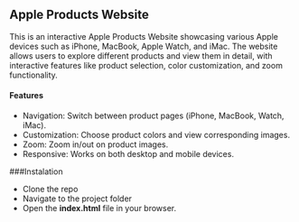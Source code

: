## Apple Products Website
This is an interactive Apple Products Website showcasing various Apple devices such as iPhone, MacBook, Apple Watch, and iMac. The website allows users to explore different products and view them in detail, with interactive features like product selection, color customization, and zoom functionality.

#### Features
- Navigation: Switch between product pages (iPhone, MacBook, Watch, iMac).
- Customization: Choose product colors and view corresponding images.
- Zoom: Zoom in/out on product images.
- Responsive: Works on both desktop and mobile devices.

###Instalation
- Clone the repo
- Navigate to the project folder
- Open the **index.html** file in your browser.

